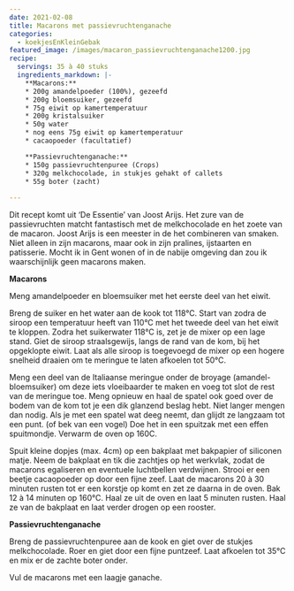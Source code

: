 ```yaml
---
date: 2021-02-08
title: Macarons met passievruchtenganache
categories:
  - koekjesEnKleinGebak
featured_image: /images/macaron_passievruchtenganache1200.jpg
recipe:
  servings: 35 à 40 stuks
  ingredients_markdown: |-
    **Macarons:**
    * 200g amandelpoeder (100%), gezeefd
    * 200g bloemsuiker, gezeefd
    * 75g eiwit op kamertemperatuur
    * 200g kristalsuiker
    * 50g water
    * nog eens 75g eiwit op kamertemperatuur
    * cacaopoeder (facultatief)

    **Passievruchtenganache:**
    * 150g passievruchtenpuree (Crops)
    * 320g melkchocolade, in stukjes gehakt of callets
    * 55g boter (zacht)    
---
```

Dit recept komt uit ‘De Essentie’ van Joost Arijs.
Het zure van de passievruchten matcht fantastisch met de melkchocolade en het zoete van de macaron.
Joost Arijs is een meester in de het combineren van smaken. Niet alleen in zijn macarons, maar ook in zijn pralines, ijstaarten en patisserie.
Mocht ik in Gent wonen of in de nabije omgeving dan zou ik waarschijnlijk geen macarons maken.

<!--more-->

**Macarons**

Meng amandelpoeder en bloemsuiker met het eerste deel van het eiwit.

Breng de suiker en het water aan de kook tot 118°C.
Start van zodra de siroop een temperatuur heeft van 110°C met het tweede deel van het eiwit te kloppen.
Zodra het suikerwater 118°C is, zet je de mixer op een lage stand. Giet de siroop straalsgewijs, langs de rand van de kom, bij het opgeklopte eiwit.
Laat als alle siroop is toegevoegd de mixer op een hogere snelheid draaien om te meringue  te laten afkoelen tot 50°C.

Meng een deel van de Italiaanse meringue onder de broyage (amandel-bloemsuiker) om deze iets vloeibaarder te maken en voeg tot slot de rest van de meringue toe.
Meng opnieuw en haal de spatel ook goed over de bodem van de kom tot je een dik glanzend beslag hebt.
Niet langer mengen dan nodig.
Als je met een spatel wat deeg neemt, dan glijdt ze langzaam tot een punt. (of bek van een vogel)
Doe het in een spuitzak met een effen spuitmondje.
Verwarm de oven op 160C.

Spuit kleine dopjes (max. 4cm) op een bakplaat met bakpapier of siliconen matje.
Neem de bakplaat en tik die zachtjes op het werkvlak, zodat de macarons egaliseren en eventuele luchtbellen verdwijnen.
Strooi er een beetje cacaopoeder op door een fijne zeef.
Laat de macarons 20 à 30 minuten rusten tot er een korstje op komt en zet ze daarna in de oven.
Bak 12 à 14 minuten op 160°C.
Haal ze uit de oven en laat 5 minuten rusten. Haal ze van de bakplaat en laat verder drogen op een rooster.

**Passievruchtenganache**

Breng de passievruchtenpuree aan de kook en giet  over de stukjes melkchocolade.
Roer en giet door een fijne puntzeef.
Laat afkoelen tot 35°C en mix er de zachte boter onder.


Vul de macarons met een laagje ganache.
